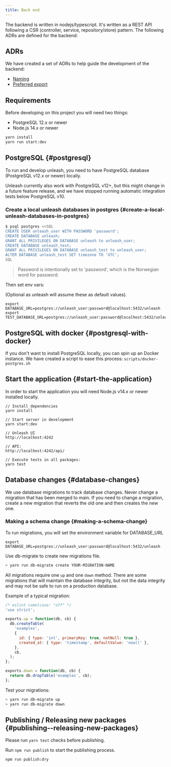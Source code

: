 ```yaml
---
title: Back end
---
```


The backend is written in nodejs/typescript. It's written as a REST API following a CSR (controller, service, repository/store) pattern. The following ADRs are defined for the backend:

## ADRs

We have created a set of ADRs to help guide the development of the backend:

* [Naming](../ADRs/back-end/naming.md)
* [Preferred export](../ADRs/back-end/preferred-export.md)

## Requirements

Before developing on this project you will need two things:

- PostgreSQL 12.x or newer
- Node.js 14.x or newer

```sh
yarn install
yarn run start:dev
```

## PostgreSQL {#postgresql}

To run and develop unleash, you need to have PostgreSQL database (PostgreSQL v12.x or newer) locally.

Unleash currently also work with PostgreSQL v12+, but this might change in a future feature release, and we have stopped running automatic integration tests below PostgreSQL v10.

### Create a local unleash databases in postgres {#create-a-local-unleash-databases-in-postgres}

```bash
$ psql postgres <<SQL
CREATE USER unleash_user WITH PASSWORD 'password';
CREATE DATABASE unleash;
GRANT ALL PRIVILEGES ON DATABASE unleash to unleash_user;
CREATE DATABASE unleash_test;
GRANT ALL PRIVILEGES ON DATABASE unleash_test to unleash_user;
ALTER DATABASE unleash_test SET timezone TO 'UTC';
SQL
```

> Password is intentionally set to 'password', which is the Norwegian word for password.

Then set env vars:

(Optional as unleash will assume these as default values).

```
export DATABASE_URL=postgres://unleash_user:password@localhost:5432/unleash
export TEST_DATABASE_URL=postgres://unleash_user:password@localhost:5432/unleash_test
```

## PostgreSQL with docker {#postgresql-with-docker}

If you don't want to install PostgreSQL locally, you can spin up an Docker instance. We have created a script to ease this process: `scripts/docker-postgres.sh`

## Start the application {#start-the-application}

In order to start the application you will need Node.js v14.x or newer installed locally.

```
// Install dependencies
yarn install

// Start server in development
yarn start:dev

// Unleash UI
http://localhost:4242

// API:
http://localhost:4242/api/

// Execute tests in all packages:
yarn test
```

## Database changes {#database-changes}

We use database migrations to track database changes. Never change a migration that has been merged to main. If you need to change a migration, create a new migration that reverts the old one and then creates the new one.

### Making a schema change {#making-a-schema-change}

To run migrations, you will set the environment variable for DATABASE_URL

`export DATABASE_URL=postgres://unleash_user:password@localhost:5432/unleash`

Use db-migrate to create new migrations file.

```bash
> yarn run db-migrate create YOUR-MIGRATION-NAME
```

All migrations require one `up` and one `down` method. There are some migrations that will maintain the database integrity, but not the data integrity and may not be safe to run on a production database.

Example of a typical migration:

```js
/* eslint camelcase: "off" */
'use strict';

exports.up = function(db, cb) {
  db.createTable(
    'examples',
    {
      id: { type: 'int', primaryKey: true, notNull: true },
      created_at: { type: 'timestamp', defaultValue: 'now()' },
    },
    cb,
  );
};

exports.down = function(db, cb) {
  return db.dropTable('examples', cb);
};
```

Test your migrations:

```bash
> yarn run db-migrate up
> yarn run db-migrate down
```

## Publishing / Releasing new packages {#publishing--releasing-new-packages}

Please run `yarn test` checks before publishing.

Run `npm run publish` to start the publishing process.

`npm run publish:dry`

